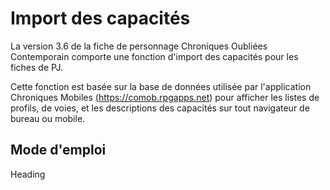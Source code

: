 # Import des capacités

La version 3.6 de la fiche de personnage Chroniques Oubliées Contemporain comporte une fonction d'import des capacités pour les fiches de PJ.

Cette fonction est basée sur la base de données utilisée par l'application Chroniques Mobiles (https://comob.rpgapps.net) pour afficher les listes de profils, de voies, et les descriptions des capacités sur tout navigateur de bureau ou mobile.

## Mode d'emploi

Heading

<!--stackedit_data:
eyJoaXN0b3J5IjpbMzc4MTQ5NzAzLDEyNTE4OTIyNl19
-->
